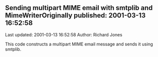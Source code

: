 ## Sending multipart MIME email with smtplib and MimeWriterOriginally published: 2001-03-13 16:52:58 
Last updated: 2001-03-13 16:52:58 
Author: Richard Jones 
 
This code constructs a multipart MIME email message and sends it using smtplib.